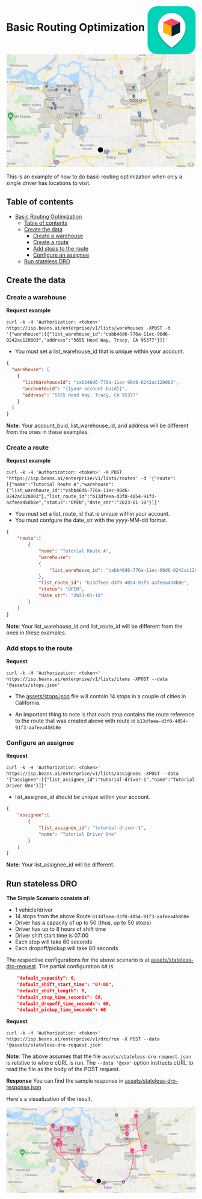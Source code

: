<img src="../assets/images/beans-128x128.png" align="right" />

# Basic Routing Optimization

![stops-on-map](assets/images/stops-on-map.png)

This is an example of how to do basic routing optimization when only a single driver has locations to visit.


## Table of contents

- [Basic Routing Optimization](#basic-routing-optimization)
  - [Table of contents](#table-of-contents)
  - [Create the data](#create-the-data)
    - [Create a warehouse](#create-a-warehouse)
    - [Create a route](#create-a-route)
    - [Add stops to the route](#add-stops-to-the-route)
    - [Configure an assignee](#configure-an-assignee)
  - [Run stateless DRO](#run-stateless-dro)

## Create the data
### Create a warehouse

**Request example**

```
curl -k -H 'Authorization: <token>' https://isp.beans.ai/enterprise/v1/lists/warehouses -XPOST -d '{"warehouse":[{"list_warehouse_id":"cabb46d6-776a-11ec-90d6-0242ac120003","address":"5655 Hood Way, Tracy, CA 95377"}]}'
```

- You must set a list_warehouse_id that is unique within your account.

```json
{
  "warehouse": [
    {
      "listWarehouseId": "cabb46d6-776a-11ec-90d6-0242ac120003",
      "accountBuid": "{{your-account-buid}}",
      "address": "5655 Hood Way, Tracy, CA 95377"
    }
  ]
}
```

**Note**: Your account_buid, list_warehouse_id, and address will be different from the ones in these examples.

### Create a route

**Request example**

```
curl -k -H 'Authorization: <token>' -X POST 'https://isp.beans.ai/enterprise/v1/lists/routes' -d '{"route":[{"name":"Tutorial Route A","warehouse":{"list_warehouse_id":"cabb46d6-776a-11ec-90d6-0242ac120003"},"list_route_id":"b13dfeea-d3f0-4054-91f3-aafeea458b8e","status":"OPEN","date_str":"2023-01-10"}]}'
```

- You must set a list_route_id that is unique within your account.
- You must confgure the date_str with the yyyy-MM-dd format.

```json
{
    "route":[
        {
            "name": "Tutorial Route A",
            "warehouse":
            {
                "list_warehouse_id": "cabb46d6-776a-11ec-90d6-0242ac120003"
            },
            "list_route_id": "b13dfeea-d3f0-4054-91f3-aafeea458b8e",
            "status": "OPEN",
            "date_str": "2023-01-10"
        }
    ]
}
```

**Note**: Your list_warehouse_id and list_route_id will be different from the ones in these examples.

### Add stops to the route

**Request**

```
curl -k -H 'Authorization: <token>' https://isp.beans.ai/enterprise/v1/lists/items -XPOST --data '@assets/stops.json'
```

- The [assets/stops.json](assets/stops.json) file will contain 14 stops in a couple of cities in California.

- An important thing to note is that each stop contains the route reference to the route that was created above with route id `b13dfeea-d3f0-4054-91f3-aafeea458b8e`

### Configure an assignee

**Request**

```
curl -k -H 'Authorization: <token>' https://isp.beans.ai/enterprise/v1/lists/assignees -XPOST --data '{"assignee":[{"list_assignee_id":"tutorial-driver-1","name":"Tutorial Driver One"}]}'
```

- list_assignee_id should be unique within your account.

```json
{
    "assignee":[
        {
            "list_assignee_id": "tutorial-driver-1",
            "name": "Tutorial Driver One"
        }
    ]
}
```

**Note**: Your list_assignee_id will be different.

## Run stateless DRO

**The Simple Scenario consists of:**

- 1 vehicle/driver
- 14 stops from the above Route `b13dfeea-d3f0-4054-91f3-aafeea458b8e`
- Driver has a capacity of up to 50 (thus, up to 50 stops)
- Driver has up to 8 hours of shift time
- Driver shift start time is 07:00
- Each stop will take 60 seconds
- Each dropoff/pickup will take 60 seconds

The respective configurations for the above scenario is at [assets/stateless-dro-request](assets/stateless-dro-request.json). The partial configuration bit is:

```json
    "default_capacity": 0,
    "default_shift_start_time": "07:00",
    "default_shift_length": 8,
    "default_stop_time_seconds": 60,
    "default_dropoff_time_seconds": 60,
    "default_pickup_time_seconds": 60
```

**Request**

```
curl -k -H 'Authorization: <token>' https://isp.beans.ai/enterprise/v1/dro/run -X POST --data '@assets/stateless-dro-request.json'
```

**Note**: The above assumes that the file `assets/stateless-dro-request.json` is relative to where cURL is run. The `--data '@xxx'` option instructs cURL to read the file as the body of the POST request.

**Response**
You can find the sample response in [assets/stateless-dro-response.json](assets/stateless-dro-response.json)


Here's a visualization of the result.

![Optimized Route](assets/images/optimized-route.png)

